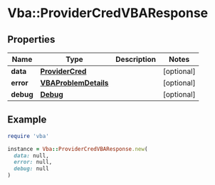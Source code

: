 # Vba::ProviderCredVBAResponse

## Properties

| Name | Type | Description | Notes |
| ---- | ---- | ----------- | ----- |
| **data** | [**ProviderCred**](ProviderCred.md) |  | [optional] |
| **error** | [**VBAProblemDetails**](VBAProblemDetails.md) |  | [optional] |
| **debug** | [**Debug**](Debug.md) |  | [optional] |

## Example

```ruby
require 'vba'

instance = Vba::ProviderCredVBAResponse.new(
  data: null,
  error: null,
  debug: null
)
```

